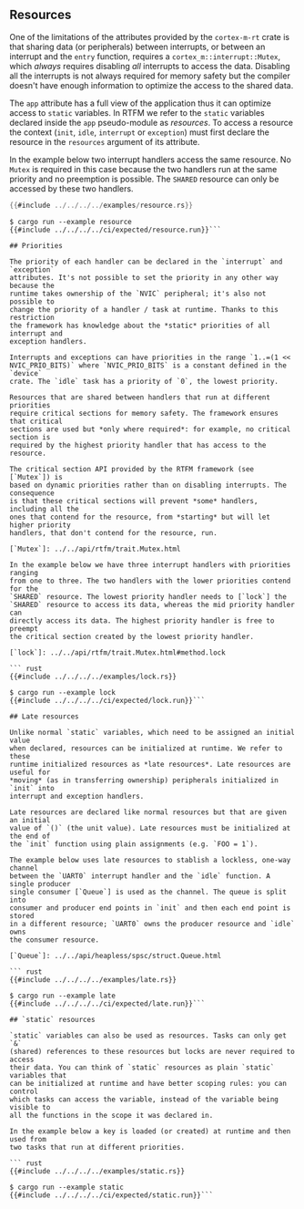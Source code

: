 ## Resources

One of the limitations of the attributes provided by the `cortex-m-rt` crate is
that sharing data (or peripherals) between interrupts, or between an interrupt
and the `entry` function, requires a `cortex_m::interrupt::Mutex`, which
*always* requires disabling *all* interrupts to access the data. Disabling all
the interrupts is not always required for memory safety but the compiler doesn't
have enough information to optimize the access to the shared data.

The `app` attribute has a full view of the application thus it can optimize
access to `static` variables. In RTFM we refer to the `static` variables
declared inside the `app` pseudo-module as *resources*. To access a resource the
context (`init`, `idle`, `interrupt` or `exception`) must first declare the
resource in the `resources` argument of its attribute.

In the example below two interrupt handlers access the same resource. No `Mutex`
is required in this case because the two handlers run at the same priority and
no preemption is possible. The `SHARED` resource can only be accessed by these
two handlers.

``` rust
{{#include ../../../../examples/resource.rs}}
```

``` console
$ cargo run --example resource
{{#include ../../../../ci/expected/resource.run}}```

## Priorities

The priority of each handler can be declared in the `interrupt` and `exception`
attributes. It's not possible to set the priority in any other way because the
runtime takes ownership of the `NVIC` peripheral; it's also not possible to
change the priority of a handler / task at runtime. Thanks to this restriction
the framework has knowledge about the *static* priorities of all interrupt and
exception handlers.

Interrupts and exceptions can have priorities in the range `1..=(1 <<
NVIC_PRIO_BITS)` where `NVIC_PRIO_BITS` is a constant defined in the `device`
crate. The `idle` task has a priority of `0`, the lowest priority.

Resources that are shared between handlers that run at different priorities
require critical sections for memory safety. The framework ensures that critical
sections are used but *only where required*: for example, no critical section is
required by the highest priority handler that has access to the resource.

The critical section API provided by the RTFM framework (see [`Mutex`]) is
based on dynamic priorities rather than on disabling interrupts. The consequence
is that these critical sections will prevent *some* handlers, including all the
ones that contend for the resource, from *starting* but will let higher priority
handlers, that don't contend for the resource, run.

[`Mutex`]: ../../api/rtfm/trait.Mutex.html

In the example below we have three interrupt handlers with priorities ranging
from one to three. The two handlers with the lower priorities contend for the
`SHARED` resource. The lowest priority handler needs to [`lock`] the
`SHARED` resource to access its data, whereas the mid priority handler can
directly access its data. The highest priority handler is free to preempt
the critical section created by the lowest priority handler.

[`lock`]: ../../api/rtfm/trait.Mutex.html#method.lock

``` rust
{{#include ../../../../examples/lock.rs}}
```

``` console
$ cargo run --example lock
{{#include ../../../../ci/expected/lock.run}}```

## Late resources

Unlike normal `static` variables, which need to be assigned an initial value
when declared, resources can be initialized at runtime. We refer to these
runtime initialized resources as *late resources*. Late resources are useful for
*moving* (as in transferring ownership) peripherals initialized in `init` into
interrupt and exception handlers.

Late resources are declared like normal resources but that are given an initial
value of `()` (the unit value). Late resources must be initialized at the end of
the `init` function using plain assignments (e.g. `FOO = 1`).

The example below uses late resources to stablish a lockless, one-way channel
between the `UART0` interrupt handler and the `idle` function. A single producer
single consumer [`Queue`] is used as the channel. The queue is split into
consumer and producer end points in `init` and then each end point is stored
in a different resource; `UART0` owns the producer resource and `idle` owns
the consumer resource.

[`Queue`]: ../../api/heapless/spsc/struct.Queue.html

``` rust
{{#include ../../../../examples/late.rs}}
```

``` console
$ cargo run --example late
{{#include ../../../../ci/expected/late.run}}```

## `static` resources

`static` variables can also be used as resources. Tasks can only get `&`
(shared) references to these resources but locks are never required to access
their data. You can think of `static` resources as plain `static` variables that
can be initialized at runtime and have better scoping rules: you can control
which tasks can access the variable, instead of the variable being visible to
all the functions in the scope it was declared in.

In the example below a key is loaded (or created) at runtime and then used from
two tasks that run at different priorities.

``` rust
{{#include ../../../../examples/static.rs}}
```

``` console
$ cargo run --example static
{{#include ../../../../ci/expected/static.run}}```
